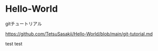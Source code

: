 # Hello-World


gitチュートリアル

https://github.com/TetsuSasakii/Hello-World/blob/main/git-tutorial.md

test
test